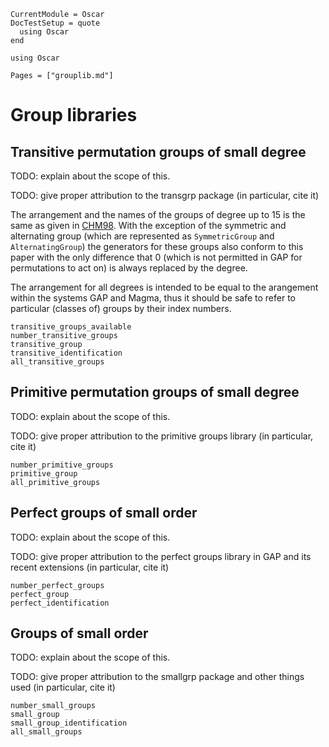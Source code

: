 ```@meta
CurrentModule = Oscar
DocTestSetup = quote
  using Oscar
end
```

```@setup oscar
using Oscar
```

```@contents
Pages = ["grouplib.md"]
```

# Group libraries

## Transitive permutation groups of small degree

TODO: explain about the scope of this.

TODO: give proper attribution to the transgrp package (in particular, cite it)

The arrangement and the names of the groups of degree up to 15 is the same as given in
[CHM98](@cite). With the exception of the symmetric and alternating group (which are represented
as `SymmetricGroup` and `AlternatingGroup`) the generators for these groups also conform to this paper with
the only difference that 0 (which is not permitted in GAP for permutations to act on) is always replaced by
the degree.

The arrangement for all degrees is intended to be equal to the arangement within the systems GAP and Magma, thus it
should be safe to refer to particular (classes of) groups by their index numbers.


```@docs
transitive_groups_available
number_transitive_groups
transitive_group
transitive_identification
all_transitive_groups
```

## Primitive permutation groups of small degree

TODO: explain about the scope of this.

TODO: give proper attribution to the primitive groups library (in particular, cite it)

```@docs
number_primitive_groups
primitive_group
all_primitive_groups
```

## Perfect groups of small order

TODO: explain about the scope of this.

TODO: give proper attribution to the perfect groups library in GAP and its recent extensions (in particular, cite it)

```@docs
number_perfect_groups
perfect_group
perfect_identification
```

## Groups of small order

TODO: explain about the scope of this.

TODO: give proper attribution to the smallgrp package and other things used (in particular, cite it)

```@docs
number_small_groups
small_group
small_group_identification
all_small_groups
```
